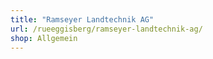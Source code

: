 ```yaml
---
title: "Ramseyer Landtechnik AG"
url: /rueeggisberg/ramseyer-landtechnik-ag/
shop: Allgemein
---
```

